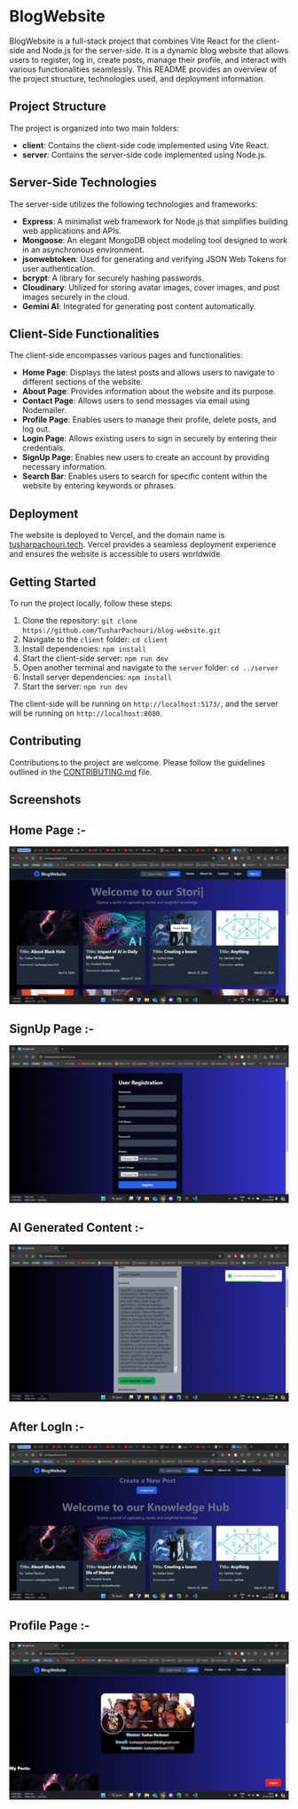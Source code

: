 # BlogWebsite

BlogWebsite is a full-stack project that combines Vite React for the client-side and Node.js for the server-side. It is a dynamic blog website that allows users to register, log in, create posts, manage their profile, and interact with various functionalities seamlessly. This README provides an overview of the project structure, technologies used, and deployment information.

## Project Structure

The project is organized into two main folders:

- **client**: Contains the client-side code implemented using Vite React.
- **server**: Contains the server-side code implemented using Node.js.

## Server-Side Technologies

The server-side utilizes the following technologies and frameworks:

- **Express**: A minimalist web framework for Node.js that simplifies building web applications and APIs.
- **Mongoose**: An elegant MongoDB object modeling tool designed to work in an asynchronous environment.
- **jsonwebtoken**: Used for generating and verifying JSON Web Tokens for user authentication.
- **bcrypt**: A library for securely hashing passwords.
- **Cloudinary**: Utilized for storing avatar images, cover images, and post images securely in the cloud.
- **Gemini AI**: Integrated for generating post content automatically.

## Client-Side Functionalities

The client-side encompasses various pages and functionalities:

- **Home Page**: Displays the latest posts and allows users to navigate to different sections of the website.
- **About Page**: Provides information about the website and its purpose.
- **Contact Page**: Allows users to send messages via email using Nodemailer.
- **Profile Page**: Enables users to manage their profile, delete posts, and log out.
- **Login Page**: Allows existing users to sign in securely by entering their credentials.
- **SignUp Page**: Enables new users to create an account by providing necessary information.
- **Search Bar**: Enables users to search for specific content within the website by entering keywords or phrases.

## Deployment

The website is deployed to Vercel, and the domain name is [tusharpachouri.tech](https://tusharpachouri.tech). Vercel provides a seamless deployment experience and ensures the website is accessible to users worldwide.

## Getting Started

To run the project locally, follow these steps:

1. Clone the repository: `git clone https://github.com/TusharPachouri/blog-website.git`
2. Navigate to the `client` folder: `cd client`
3. Install dependencies: `npm install`
4. Start the client-side server: `npm run dev`
5. Open another terminal and navigate to the `server` folder: `cd ../server`
6. Install server dependencies: `npm install`
7. Start the server: `npm run dev`

The client-side will be running on `http://localhost:5173/`, and the server will be running on `http://localhost:8080`.

## Contributing

Contributions to the project are welcome. Please follow the guidelines outlined in the [CONTRIBUTING.md](CONTRIBUTING.md) file.

## Screenshots

## Home Page :-

![Screenshot 1](/Screenshots/screenshot.png)

## SignUp Page :-

![Screenshot 2](/Screenshots/screenshot1.png)

## AI Generated Content :-

![Screenshot 2](/Screenshots/screenshot2.png)

## After LogIn :-

![Screenshot 2](/Screenshots/screenshot3.png)

## Profile Page :-

![Screenshot 2](/Screenshots/screenshot4.png)
